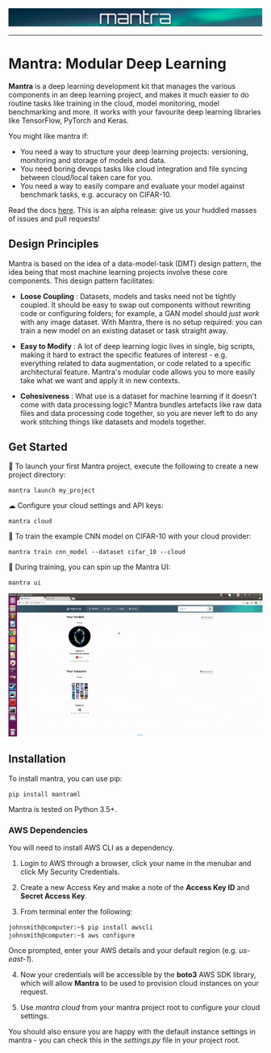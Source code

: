 <div align="center">
    <img src="docs/source/mantra_header.png">
</div>

-----------------------------------------

# Mantra: Modular Deep Learning

**Mantra** is a deep learning development kit that manages the various components in an deep learning project, and makes it much easier to do routine tasks like training in the cloud, model monitoring, model benchmarking and more. It works with your favourite deep learning libraries like TensorFlow, PyTorch and Keras. 

You might like mantra if:

- You need a way to structure your deep learning projects: versioning, monitoring and storage of models and data.
- You need boring devops tasks like cloud integration and file syncing between cloud/local taken care for you.
- You need a way to easily compare and evaluate your model against benchmark tasks, e.g. accuracy on CIFAR-10.

Read the docs <a href="">here</a>. This is an alpha release: give us your huddled masses of issues and pull requests!

## Design Principles

Mantra is based on the idea of a data-model-task (DMT) design pattern, the idea being that most machine learning projects involve these core components. This design pattern facilitates:

- **Loose Coupling** : Datasets, models and tasks need not be tightly coupled. It should be easy to swap out components without rewriting code or configuring folders; for example, a GAN model should *just work* with any image dataset. With Mantra, there is no setup required: you can train a new model on an existing dataset or task straight away.

- **Easy to Modify** : A lot of deep learning logic lives in single, big scripts, making it hard to extract the specific features of interest - e.g. everything related to data augmentation, or code related to a specific architectural feature. Mantra's modular code allows you to more easily take what we want and apply it in new contexts.

- **Cohesiveness** : What use is a dataset for machine learning if it doesn't come with data processing logic? Mantra bundles artefacts like raw data files and data processing code together, so you are never left to do any work stitching things like datasets and models together.

## Get Started 

🚀 To launch your first Mantra project, execute the following to create a new project directory:

```console
mantra launch my_project 
```
☁ Configure your cloud settings and API keys:

```console
mantra cloud 
```
🤖 To train the example CNN model on CIFAR-10 with your cloud provider:

```console
mantra train cnn_model --dataset cifar_10 --cloud 
```

🚂 During training, you can spin up the Mantra UI:

```console
mantra ui
```
<img src="docs/source/demo.gif">

## Installation

To install mantra, you can use pip:

```
pip install mantraml
```

Mantra is tested on Python 3.5+. 

### AWS Dependencies

You will need to install AWS CLI as a dependency. 

1. Login to AWS through a browser, click your name in the menubar and click My Security Credentials.

2. Create a new Access Key and make a note of the **Access Key ID** and **Secret Access Key**.

3. From terminal enter the following:

```console
johnsmith@computer:~$ pip install awscli
johnsmith@computer:~$ aws configure
```

Once prompted, enter your AWS details and your default region (e.g. *us-east-1*).

4. Now your credentials will be accessible by the **boto3** AWS SDK library, which will allow **Mantra** to be used to 
provision cloud instances on your request.

5. Use *mantra cloud* from your mantra project root to configure your cloud settings.

You should also ensure you are happy with the default instance settings in mantra - you can check this in the *settings.py* file in your project root.
```

